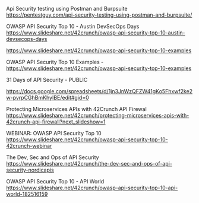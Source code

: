 Api Security testing using Postman and Burpsuite
https://pentestguy.com/api-security-testing-using-postman-and-burpsuite/

OWASP API Security Top 10 - Austin DevSecOps Days 
https://www.slideshare.net/42crunch/owasp-api-security-top-10-austin-devsecops-days


https://www.slideshare.net/42crunch/owasp-api-security-top-10-examples


OWASP API Security Top 10 Examples - https://www.slideshare.net/42crunch/owasp-api-security-top-10-examples

31 Days of API Security - PUBLIC

https://docs.google.com/spreadsheets/d/1jn3JnWzQFZW41gKo5Fhxwf2ke2w-pvrpCGhBmKhyIBE/edit#gid=0

Protecting Microservices APIs with 42Crunch API Firewal
https://www.slideshare.net/42crunch/protecting-microservices-apis-with-42crunch-api-firewall?next_slideshow=1


WEBINAR: OWASP API Security Top 10
https://www.slideshare.net/42crunch/owasp-api-security-top-10-42crunch-webinar

The Dev, Sec and Ops of API Security
https://www.slideshare.net/42crunch/the-dev-sec-and-ops-of-api-security-nordicapis


OWASP API Security Top 10 - API World
https://www.slideshare.net/42crunch/owasp-api-security-top-10-api-world-182516159

